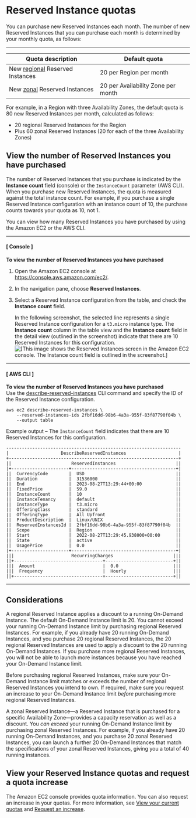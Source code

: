 # Reserved Instance quotas<a name="ri-limits"></a>

You can purchase new Reserved Instances each month\. The number of new Reserved Instances that you can purchase each month is determined by your monthly quota, as follows:


****  

| Quota description | Default quota | 
| --- | --- | 
|  New [regional](apply_ri.md#apply-regional-ri) Reserved Instances  | 20 per Region per month | 
|  New [zonal](apply_ri.md#apply-zonal-ri) Reserved Instances  | 20 per Availability Zone per month | 

For example, in a Region with three Availability Zones, the default quota is 80 new Reserved Instances per month, calculated as follows:
+ 20 regional Reserved Instances for the Region
+ Plus 60 zonal Reserved Instances \(20 for each of the three Availability Zones\)

## View the number of Reserved Instances you have purchased<a name="view-number-of-purchased-reserved-instances"></a>

The number of Reserved Instances that you purchase is indicated by the **Instance count** field \(console\) or the `InstanceCount` parameter \(AWS CLI\)\. When you purchase new Reserved Instances, the quota is measured against the total instance count\. For example, if you purchase a single Reserved Instance configuration with an instance count of 10, the purchase counts towards your quota as 10, not 1\.

You can view how many Reserved Instances you have purchased by using the Amazon EC2 or the AWS CLI\.

------
#### [ Console ]

**To view the number of Reserved Instances you have purchased**

1. Open the Amazon EC2 console at [https://console\.aws\.amazon\.com/ec2/](https://console.aws.amazon.com/ec2/)\.

1. In the navigation pane, choose **Reserved Instances**\.

1. Select a Reserved Instance configuration from the table, and check the **Instance count** field\.

   In the following screenshot, the selected line represents a single Reserved Instance configuration for a `t3.micro` instance type\. The **Instance count** column in the table view and the **Instance count** field in the detail view \(outlined in the screenshot\) indicate that there are 10 Reserved Instances for this configuration\.  
![\[This image shows the Reserved Instances screen in the Amazon EC2 console. The Instance count field is outlined in the screenshot.\]](http://docs.aws.amazon.com/AWSEC2/latest/WindowsGuide/images/ri-instance-count.png)

------
#### [ AWS CLI ]

**To view the number of Reserved Instances you have purchased**  
Use the [ describe\-reserved\-instances](https://docs.aws.amazon.com/cli/latest/reference/ec2/describe-reserved-instances.html) CLI command and specify the ID of the Reserved Instance configuration\.

```
aws ec2 describe-reserved-instances \
    --reserved-instances-ids 2fbf16dd-98b6-4a3a-955f-83f87790f04b \
    --output table
```

Example output – The `InstanceCount` field indicates that there are 10 Reserved Instances for this configuration\.

```
-------------------------------------------------------------------
|                    DescribeReservedInstances                    |
+-----------------------------------------------------------------+
||                       ReservedInstances                       ||
|+----------------------+----------------------------------------+|
||  CurrencyCode        |  USD                                   ||
||  Duration            |  31536000                              ||
||  End                 |  2023-08-27T13:29:44+00:00             ||
||  FixedPrice          |  59.0                                  ||
||  InstanceCount       |  10                                    ||
||  InstanceTenancy     |  default                               ||
||  InstanceType        |  t3.micro                              ||
||  OfferingClass       |  standard                              ||
||  OfferingType        |  All Upfront                           ||
||  ProductDescription  |  Linux/UNIX                            ||
||  ReservedInstancesId |  2fbf16dd-98b6-4a3a-955f-83f87790f04b  ||
||  Scope               |  Region                                ||
||  Start               |  2022-08-27T13:29:45.938000+00:00      ||
||  State               |  active                                ||
||  UsagePrice          |  0.0                                   ||
|+----------------------+----------------------------------------+|
|||                      RecurringCharges                       |||
||+----------------------------------+--------------------------+||
|||  Amount                          |  0.0                     |||
|||  Frequency                       |  Hourly                  |||
||+----------------------------------+--------------------------+||
```

------

## Considerations<a name="ri-quota-considerations"></a>

A regional Reserved Instance applies a discount to a running On\-Demand Instance\. The default On\-Demand Instance limit is 20\. You cannot exceed your running On\-Demand Instance limit by purchasing regional Reserved Instances\. For example, if you already have 20 running On\-Demand Instances, and you purchase 20 regional Reserved Instances, the 20 regional Reserved Instances are used to apply a discount to the 20 running On\-Demand Instances\. If you purchase more regional Reserved Instances, you will not be able to launch more instances because you have reached your On\-Demand Instance limit\.

Before purchasing regional Reserved Instances, make sure your On\-Demand Instance limit matches or exceeds the number of regional Reserved Instances you intend to own\. If required, make sure you request an increase to your On\-Demand Instance limit *before* purchasing more regional Reserved Instances\.

A zonal Reserved Instance—a Reserved Instance that is purchased for a specific Availability Zone—provides a capacity reservation as well as a discount\. You *can exceed* your running On\-Demand Instance limit by purchasing zonal Reserved Instances\. For example, if you already have 20 running On\-Demand Instances, and you purchase 20 zonal Reserved Instances, you can launch a further 20 On\-Demand Instances that match the specifications of your zonal Reserved Instances, giving you a total of 40 running instances\.

## View your Reserved Instance quotas and request a quota increase<a name="view-ri-quotas"></a>

The Amazon EC2 console provides quota information\. You can also request an increase in your quotas\. For more information, see [View your current quotas](ec2-resource-limits.md#view-limits) and [Request an increase](ec2-resource-limits.md#request-increase)\.